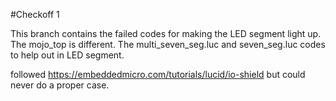 #Checkoff 1

This branch contains the failed codes for making the LED segment light up. The mojo_top is different.  The multi_seven_seg.luc and seven_seg.luc codes to help out in LED segment.

followed https://embeddedmicro.com/tutorials/lucid/io-shield but could never do a proper case. 
